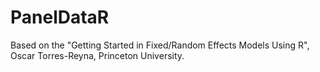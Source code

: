 # PanelDataR
Based on the "Getting Started in Fixed/Random Effects Models Using R", Oscar Torres-Reyna, Princeton University.

